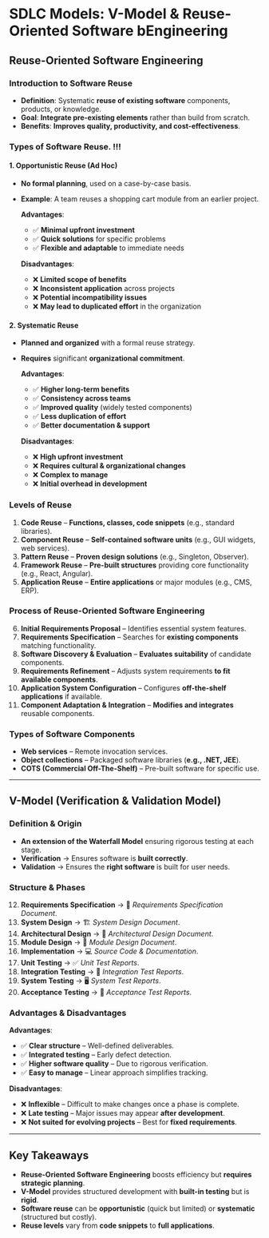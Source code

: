 # SDLC Models: V-Model & Reuse-Oriented Software bEngineering

## Reuse-Oriented Software Engineering

### **Introduction to Software Reuse**
- **Definition**: Systematic **reuse of existing software** components, products, or knowledge.
- **Goal**: **Integrate pre-existing elements** rather than build from scratch.
- **Benefits**: **Improves quality, productivity, and cost-effectiveness**.

### **Types of Software Reuse**.  !!!
#### **1. Opportunistic Reuse (Ad Hoc)**
- **No formal planning**, used on a case-by-case basis.
- **Example**: A team reuses a shopping cart module from an earlier project.

  **Advantages**:
  - ✅ **Minimal upfront investment**
  - ✅ **Quick solutions** for specific problems
  - ✅ **Flexible and adaptable** to immediate needs

  **Disadvantages**:
  - ❌ **Limited scope of benefits**
  - ❌ **Inconsistent application** across projects
  - ❌ **Potential incompatibility issues**
  - ❌ **May lead to duplicated effort** in the organization

#### **2. Systematic Reuse**
- **Planned and organized** with a formal reuse strategy.
- **Requires** significant **organizational commitment**.

  **Advantages**:
  - ✅ **Higher long-term benefits**
  - ✅ **Consistency across teams**
  - ✅ **Improved quality** (widely tested components)
  - ✅ **Less duplication of effort**
  - ✅ **Better documentation & support**

  **Disadvantages**:
  - ❌ **High upfront investment**
  - ❌ **Requires cultural & organizational changes**
  - ❌ **Complex to manage**
  - ❌ **Initial overhead in development**

### **Levels of Reuse**
1. **Code Reuse** – **Functions, classes, code snippets** (e.g., standard libraries).
2. **Component Reuse** – **Self-contained software units** (e.g., GUI widgets, web services).
3. **Pattern Reuse** – **Proven design solutions** (e.g., Singleton, Observer).
4. **Framework Reuse** – **Pre-built structures** providing core functionality (e.g., React, Angular).
5. **Application Reuse** – **Entire applications** or major modules (e.g., CMS, ERP).

### **Process of Reuse-Oriented Software Engineering**
6. **Initial Requirements Proposal** – Identifies essential system features.
7. **Requirements Specification** – Searches for **existing components** matching functionality.
8. **Software Discovery & Evaluation** – **Evaluates suitability** of candidate components.
9. **Requirements Refinement** – Adjusts system requirements **to fit available components**.
10. **Application System Configuration** – Configures **off-the-shelf applications** if available.
11. **Component Adaptation & Integration** – **Modifies and integrates** reusable components.

### **Types of Software Components**
- **Web services** – Remote invocation services.
- **Object collections** – Packaged software libraries (**e.g., .NET, JEE**).
- **COTS (Commercial Off-The-Shelf)** – Pre-built software for specific use.

---

## **V-Model (Verification & Validation Model)**

### **Definition & Origin**
- **An extension of the Waterfall Model** ensuring rigorous testing at each stage.
- **Verification** → Ensures software is **built correctly**.
- **Validation** → Ensures the **right software** is built for user needs.

### **Structure & Phases**
12. **Requirements Specification** → 📝 *Requirements Specification Document*.
13. **System Design** → 🏗 *System Design Document*.
14. **Architectural Design** → 📐 *Architectural Design Document*.
15. **Module Design** → 🔧 *Module Design Document*.
16. **Implementation** → 💻 *Source Code & Documentation*.
17. **Unit Testing** → ✅ *Unit Test Reports*.
18. **Integration Testing** → 🔗 *Integration Test Reports*.
19. **System Testing** → 🖥 *System Test Reports*.
20. **Acceptance Testing** → 👤 *Acceptance Test Reports*.

### **Advantages & Disadvantages**
**Advantages**:
- ✅ **Clear structure** – Well-defined deliverables.
- ✅ **Integrated testing** – Early defect detection.
- ✅ **Higher software quality** – Due to rigorous verification.
- ✅ **Easy to manage** – Linear approach simplifies tracking.

**Disadvantages**:
- ❌ **Inflexible** – Difficult to make changes once a phase is complete.
- ❌ **Late testing** – Major issues may appear **after development**.
- ❌ **Not suited for evolving projects** – Best for **fixed requirements**.

---

## **Key Takeaways**
- **Reuse-Oriented Software Engineering** boosts efficiency but **requires strategic planning**.
- **V-Model** provides structured development with **built-in testing** but is **rigid**.
- **Software reuse** can be **opportunistic** (quick but limited) or **systematic** (structured but costly).
- **Reuse levels** vary from **code snippets** to **full applications**.
